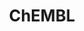 ---
layout: default
bigquery: https://console.cloud.google.com/bigquery?p=patents-public-data&d=ebi_chembl&page=dataset
citation: '"The ChEMBL database in 2017." Anna Gaulton, Anne Hersey, Michał Nowotka,
  A Patrícia Bento, Jon Chambers, David Mendez, Prudence Mutowo, Francis Atkinson,
  Louisa J Bellis, Elena Cibrián-Uhalte, Mark Davies, Nathan Dedman, Anneli Karlsson,
  María Paula Magariños, John P Overington, George Papadatos, Ines Smit, Andrew R
  Leach Nucleic acids Research (2017) 45 (Database Issue), D945-D954'
contributors: European Bioinformatics Institute
cost: None
description: ChEMBL Data is a manually curated database of small molecules used in
  drug discovery, including information about existing patented drugs.
documentation: 'schema: https://www.ebi.ac.uk/chembl/db_schema


  '
last_edit: 04/09/2022, 04:32:46
location: https://console.cloud.google.com/marketplace/product/google_patents_public_datasets/chembl
maintained_by: EMBL-EBI, an outstation of European Molecular Biology Laboratory
related_publications: '

  ChEMBL: towards direct deposition of bioassay data.


  Mendez D, Gaulton A, Bento AP, Chambers J, De Veij M, Félix E, Magariños MP, Mosquera
  JF, Mutowo P, Nowotka M, Gordillo-Marañón M, Hunter F, Junco L, Mugumbate G, Rodriguez-Lopez
  M, Atkinson F, Bosc N, Radoux CJ, Segura-Cabrera A, Hersey A, Leach AR.


  — Nucleic Acids Res. 2019; 47(D1):D930-D940. doi: 10.1093/nar/gky1075

  '
schema_fields:
- parameter_type
- prod_pat_id
- warnref_id
- met_id
- entity_id
- hbd
- cell_source_tissue
- protein_class_desc
- active_molregno
- stem_class
- black_box_warning
- dosed_ingredient
- assay_id
- value
- mol_atc_id
- patent_use_code
- doc_type
- who_extra
- country
- co_stem_id
- efo_term
- updated_by
- published_relation
- warning_type
- warning_description
- molregno
- action_type
- domain_id
- acd_most_bpka
- mechanism_of_action
- irac_class_id
- metabolite_record_id
- published_value
- start_position
- met_comment
- relationship_desc
- actsm_id
- molecular_species
- acd_most_apka
- strength
- innovator_company
- le
- last_page
- species_group_flag
- mol_frac_id
- mc_target_type
- helm_notation
- level4
- tid
- mol_hrac_id
- std_act_id
- cell_ontology_id
- stat
- topical
- published_units
- sequence_md5sum
- first_in_class
- substrate_record_id
- l4
- l6
- protclasssyn_id
- natural_product
- synonyms
- approval_date
- compound_name
- withdrawn_class
- usan_stem_id
- publication_number
- go_id
- qed_weighted
- parent_id
- targcomp_id
- rtb
- frac_code
- predbind_id
- efo_id
- ddd_comment
- sequence
- frac_class_id
- relationship
- heavy_atoms
- pchembl_value
- patent_expire_date
- standard_relation
- level2
- qudt_units
- research_stem
- status
- standard_inchi_key
- molsyn_id
- therapeutic_flag
- assay_desc
- relation
- pubmed_id
- level4_description
- num_ro5_violations
- ref_id
- cell_id
- submission_date
- cpd_str_alert_id
- warning_year
- smarts
- sitecomp_id
- drugind_id
- accession
- subgroup
- version
- tissue_id
- mc_target_name
- as_id
- ddd_admr
- usan_stem_definition
- doc_id
- creation_date
- aromatic_rings
- enzyme_tid
- source_domain_id
- targrel_id
- atc_code
- priority
- domain_name
- assay_tax_id
- site_name
- data_validity_comment
- drug_record_id
- journal
- metref_id
- full_mwt
- upper_value
- prediction_method
- assay_subcellular_fraction
- sei
- acd_logd
- bao_id
- full_molformula
- formulation_id
- parent_go_id
- assay_test_type
- product_id
- applicant_full_name
- src_id
- irac_code
- tbl
- component_type
- warning_id
- standard_units
- level5
- enzyme_name
- mecref_id
- organism
- disease_efficacy
- year
- prodrug
- doi
- hba_lipinski
- src_description
- bao_endpoint
- chebi_par_id
- availability_type
- assay_tissue
- aspect
- target_mapping
- short_name
- activity_comment
- assay_category
- bao_format
- usan_substem
- uo_units
- assay_strain
- stem
- parenteral
- standard_flag
- bei
- name
- withdrawn_year
- level3
- patent_id
- cx_logp
- title
- warning_country
- end_position
- downgraded
- chirality
- path
- hrac_class_id
- inorganic_flag
- ass_cls_map_id
- alert_set_id
- mol_irac_id
- hbd_lipinski
- withdrawn_country
- syn_type
- pref_name
- assay_param_id
- volume
- parent_molregno
- cx_most_apka
- mec_id
- units
- mechanism_comment
- comments
- ref_url
- src_short_name
- cl_lincs_id
- published_type
- alert_id
- alogp
- uberon_id
- compound_key
- component_id
- level1
- cell_description
- cidx
- chembl_id
- src_assay_id
- dosage_form
- oc_id
- domain_type
- log_id
- normal_range_max
- abstract
- usan_year
- entity_type
- related_tid
- ref_type
- standard_text_value
- assay_type
- ingredient
- confidence_score
- isoform
- cell_source_tax_id
- standard_type
- company
- mesh_id
- aidx
- variant_id
- indication_class
- mutation
- cx_most_bpka
- source
- mc_target_accession
- caloha_id
- drug_product_flag
- who_name
- patent_no
- type
- cx_logd
- ddd_units
- num_alerts
- nda_type
- assay_organism
- ddd_id
- direct_interaction
- bto_id
- hba
- standard_value
- protein_class_id
- binding_site_comment
- class_type
- molecule_type
- db_source
- rgid
- max_phase_for_ind
- active_ingredient
- first_approval
- num_lipinski_ro5_violations
- selectivity_comment
- lle
- mesh_heading
- psa
- l2
- compsyn_id
- assay_source
- structure_type
- activity_id
- annotation
- potential_duplicate
- l8
- last_active
- clo_id
- parameter_value
- db_version
- mc_tax_id
- warning_class
- l5
- result_flag
- normal_range_min
- assay_cell_type
- pathway_id
- description
- first_page
- standard_inchi
- withdrawn_flag
- ad_type
- tid_fixed
- text_value
- parent_type
- molfile
- record_id
- ap_id
- src_compound_id
- mc_organism
- activity_count
- res_stem_id
- component_synonym
- curation_comment
- ddd_value
- comp_go_id
- l1
- set_name
- level1_description
- biocomp_id
- domain_description
- assay_class_id
- route
- class_level
- met_conversion
- polymer_flag
- acd_logp
- cellosaurus_id
- target_type
- target_desc
- oral
- confidence
- tax_id
- idx
- site_id
- level3_description
- drug_substance_flag
- level2_description
- mw_monoisotopic
- l3
- ridx
- curated_by
- job_id
- protein_class_synonym
- authors
- cell_source_organism
- orig_description
- ro3_pass
- alert_name
- cell_name
- homologue
- max_phase
- l7
- issue
- label
- molecular_mechanism
- toid
- site_residues
- standard_upper_value
- indref_id
- major_class
- comp_class_id
- previous_company
- mw_freebase
- canonical_smiles
- delist_flag
- updated_on
- pathway_key
- trade_name
- relationship_type
- withdrawn_reason
- hrac_code
- usan_stem
- compd_id
- smid
- definition
shortname: chembl
tags:
- biotechnology
- health
- chemical
- bioinformatics
- medical
terms_of_use: CC BY-SA 3.0
title: ChEMBL
uuid: e232a192-965c-4ec9-904c-155b6dfe56c5
---